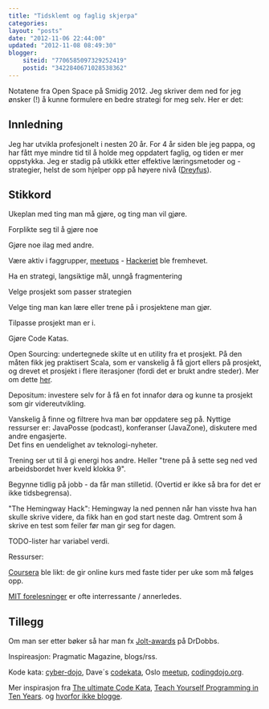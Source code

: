 ```yaml
---
title: "Tidsklemt og faglig skjerpa"
categories: 
layout: "posts"
date: "2012-11-06 22:44:00"
updated: "2012-11-08 08:49:30"
blogger:
    siteid: "7706585097329252419"
    postid: "3422840671028538362"
---
```


Notatene fra Open Space på Smidig 2012. Jeg skriver dem ned for jeg ønsker (!) å kunne formulere en bedre strategi for meg selv. Her er det:

## Innledning
Jeg har utvikla profesjonelt i nesten 20 år. For 4 år siden ble jeg pappa, og har fått mye mindre tid til å holde meg oppdatert faglig, og tiden er mer oppstykka. Jeg er stadig på utkikk etter effektive læringsmetoder og -strategier, helst de som hjelper opp på&nbsp;høyere&nbsp;nivå (<a href="http://en.wikipedia.org/wiki/Dreyfus_model_of_skill_acquisition">Dreyfus</a>).

## Stikkord
Ukeplan med ting man må gjøre, og ting man vil gjøre.

Forplikte seg til å gjøre noe

Gjøre noe ilag med andre.

Være aktiv i faggrupper, <a href="http://www.meetup.com/">meetups</a> - <a href="http://www.meetup.com/hackeriet/">Hackeriet</a> ble fremhevet.

Ha en strategi, langsiktige mål,&nbsp;unngå fragmentering

Velge prosjekt som passer strategien

Velge ting man kan lære eller trene på i prosjektene&nbsp;man gjør.

Tilpasse prosjekt man er i.

Gjøre Code Katas.

Open Sourcing: undertegnede skilte ut en utility fra et prosjekt. På den måten fikk jeg praktisert Scala, som er vanskelig å få gjort ellers på prosjekt, og drevet et prosjekt i flere iterasjoner (fordi det er brukt andre steder). Mer om dette <a href="http://nerdetom.blogspot.no/2012/08/publish-javazone-2012.html">her</a>.

Depositum: investere selv for å få en fot innafor døra og kunne ta prosjekt som gir videreutvikling.

<div>Vanskelig å finne og filtrere hva man bør oppdatere seg på. Nyttige ressurser er: JavaPosse (podcast), konferanser (JavaZone), diskutere med andre engasjerte.</div><div>Det fins en uendelighet av teknologi-nyheter.

</div>

Trening ser ut til å gi energi hos andre. Heller "trene på å sette seg ned ved arbeidsbordet hver kveld klokka 9".

Begynne tidlig på jobb - da får man stilletid. (Overtid er ikke så bra for det er ikke tidsbegrensa).

"The Hemingway Hack": Hemingway la ned pennen når han visste hva han skulle skrive videre, da fikk han en god start neste dag. Omtrent som å skrive en test som feiler før man gir seg for dagen.

TODO-lister har variabel verdi.

Ressurser:

<a href="https://www.coursera.org/">Coursera</a> ble likt: de gir online kurs med faste tider per uke som må følges opp.

<a href="http://ocw.mit.edu/courses/audio-video-courses/">MIT forelesninger</a> er ofte interressante / annerledes.

## Tillegg
Om man ser etter bøker så har man fx&nbsp;<a href="http://www.drdobbs.com/joltawards/jolt-awards-the-best-books/240007480">Jolt-awards</a>&nbsp;på DrDobbs.

Inspireasjon: Pragmatic Magazine, blogs/rss. 

Kode kata:&nbsp;<a href="http://cyber-dojo.com/">cyber-dojo</a>,&nbsp;Dave´s <a href="http://codekata.pragprog.com/">codekata</a>, Oslo <a href="http://www.meetup.com/OsloCodingDojo/">meetup</a>,&nbsp;<a href="http://codingdojo.org/">codingdojo.org</a>.

Mer inspirasjon fra <a href="http://www.codinghorror.com/blog/2008/06/the-ultimate-code-kata.html">The ultimate Code Kata</a>, <a href="http://www.norvig.com/21-days.html">Teach Yourself Programming in Ten Years</a>. og <a href="http://technicalblogging.com/why-every-professional-should-consider-blogging/">hvorfor ikke blogge</a>.

